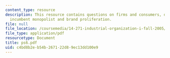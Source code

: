 ```yaml
---
content_type: resource
description: This resource contains questions on firms and consumers, degree of differentiation,
  incumbent monopolist and brand proliferation.
file: null
file_location: /coursemedia/14-271-industrial-organization-i-fall-2005/c4bd8b2eb54b267122d89ec13dd100e9_ps6.pdf
file_type: application/pdf
resourcetype: Document
title: ps6.pdf
uid: c4bd8b2e-b54b-2671-22d8-9ec13dd100e9
---
```

